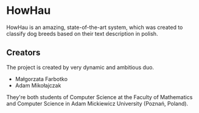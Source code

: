 # HowHau

HowHau is an amazing, state-of-the-art system, which was created to classify dog breeds based on their text description in polish.

## Creators

The project is created by very dynamic and ambitious duo.

- Małgorzata Farbotko
- Adam Mikołajczak

They're both students of Computer Science at the Faculty of Mathematics and Computer Science in Adam Mickiewicz University (Poznań, Poland).
